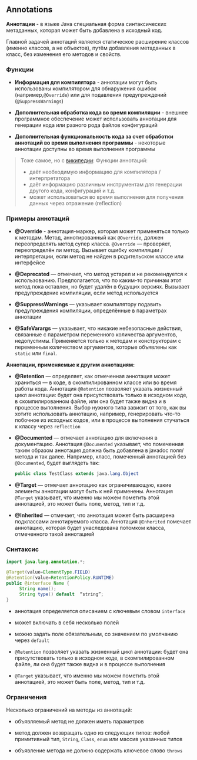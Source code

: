 ## Annotations

**Аннотации** - в языке Java специальная форма синтаксических метаданных, которая может быть добавлена в исходный код.

Главной  задачей  аннотаций  является  статическое  расширение  классов  (именно  классов,  а  не  объектов),  путём  добавления метаданных  в  класс,  без  изменения  его  методов  и  свойств.

### Функции
* **Информация  для  компилятора** - аннотации  могут  быть  использованы  компилятором  для  обнаружения  ошибок  (например,`@Override`) или  для  подавления  предупреждений  (`@SuppressWarnings`)

* **Дополнительная  обработка  кода  во  время  компиляции** - внешнее  программное  обеспечение  может  использовать  аннотации  для генерации  кода  или  разного  рода  файлов  конфигураций

* **Дополнительная  функциональность  кода  за  счет  обработки  аннотаций  во  время  выполнения  программы** - некоторые  аннотации  доступны  во  время  выполнения  программы

> Тоже самое, но с [википедии](https://ru.wikipedia.org/wiki/%D0%90%D0%BD%D0%BD%D0%BE%D1%82%D0%B0%D1%86%D0%B8%D1%8F_(Java)):
> Функции аннотаций:
> * даёт необходимую информацию для компилятора / интерпретатора
> * даёт информацию различным инструментам для генерации другого кода, конфигураций и т.д.
> * может использоваться во время выполнения для получения данных через отражение (reflection)

### Примеры аннотаций

* **@Override** - аннотация-маркер, которая может применяться только к методам. Метод, аннотированный как `@Override`, должен переопределять метод супер класса. `@Override` — проверяет, переопределён ли метод. Вызывает ошибку компиляции / интерпретации, если метод не найден в родительском классе или интерфейсе

* **@Deprecated** — отмечает, что метод устарел и не рекомендуется к использованию. Предполагается, что по каким-то причинам этот метод пока оставлен, но будет удалён в будущих версиях. Вызывает предупреждение компиляции, если метод используется

* **@SuppressWarnings** — указывает компилятору подавить предупреждения компиляции, определённые в параметрах аннотации

* **@SafeVarargs** —  указывает, что никакие небезопасные действия, связанные с параметром переменного количества аргументов, недопустимы. Применяется только к методам и конструкторам с переменным количеством аргументов, которые объявлены как `static` или `final`.

**Аннотации, применяемые к другим аннотациям:**

* **@Retention** — определяет, как отмеченная аннотация может храниться — в коде, в скомпилированном классе или во время работы кода. Аннотация `@Retention` позволяет указать жизненный цикл аннотации: будет она присутствовать только в исходном коде, в скомпилированном файле, или она будет также видна и в процессе выполнения. Выбор нужного типа зависит от того, как вы хотите использовать аннотацию, например, генерировать что-то побочное из исходных кодов, или в процессе выполнения стучаться к классу через `reflection`

* **@Documented** — отмечает аннотацию для включения в документацию. Аннотация `@Documented` указывает, что помеченная таким образом аннотация должна быть добавлена в javadoc поля/метода и так далее. Например, класс, помеченный аннотацией без `@Documented`, будет выглядеть так:
	```java
	public class TestClass extends java.lang.Object
	```
* **@Target** — отмечает аннотацию как ограничивающую, какие элементы аннотации могут быть к ней применены. Аннотация `@Target` указывает, что именно мы можем пометить этой аннотацией, это может быть поле, метод, тип и т.д.

* **@Inherited** — отмечает, что аннотация может быть расширена подклассами аннотируемого класса. Аннотация `@Inherited` помечает аннотацию, которая будет унаследована потомком класса, отмеченного такой аннотацией

### Синтаксис

```java
import java.lang.annotation.*;

@Target(value=ElementType.FIELD)
@Retention(value=RetentionPolicy.RUNTIME)
public @interface Name {
     String name();
     String type() default  “string”;
}
```
* аннотация определяется описанием с ключевым словом `interface`

* может включать в себя несколько полей

* можно задать поле обязательным, со значением по умолчанию через `default`

* `@Retention` позволяет указать жизненный цикл аннотации: будет она присутствовать только в исходном коде, в скомпилированном файле, ли она будет также видна и в процессе выполнения

* `@Target` указывает, что именно мы можем пометить этой аннотацией, это может быть поле, метод, тип и т.д. 

### Ограничения

Несколько  ограничений на методы из аннотаций:
* объявляемый метод не должен иметь параметров

* метод  должен  возвращать  одно  из  следующих  типов:  любой  примитивный  тип,  `String`,  `Class`,  `enum` или  массив  указанных  типов

* объявление  метода  не  должно  содержать  ключевое  слово  `throws`